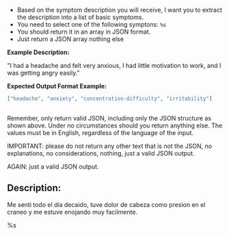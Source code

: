 - Based on the symptom description you will receive, I want you to extract the description into a list of basic symptoms.
- You need to select one of the following symptons: `%s`
- You should return it in an array in JSON format.
- Just return a JSON array nothing else

**Example Description:**

"I had a headache and felt very anxious, I had little motivation to work, and I was getting angry easily."

**Expected Output Format Example:**

```json
["headache", "anxiety", "concentration-difficulty", "irritability"]
  
```

Remember, only return valid JSON, including only the JSON structure as shown above. Under no circumstances should you return anything else. The values must be in English, regardless of the language of the input.

IMPORTANT: please do not return any other text that is not the JSON, no explanations, no considerations, nothing, just a valid JSON output.

AGAIN: just a valid JSON output.


## Description:

Me senti todo el día decaido, tuve dolor de cabeza como presion en el craneo y me estuve enojando muy facilmente.

%s
